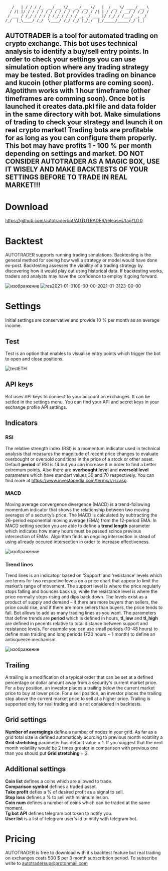 

       /   | / / / /_  __/ __ \/_  __/ __ \/   |  / __ \/ ____/ __ \       
      / /| |/ / / / / / / / / / / / / /_/ / /| | / / / / __/ / /_/ /       
     / ___ / /_/ / / / / /_/ / / / / _, _/ ___ |/ /_/ / /___/ _, _/        
    /_/  |_\____/ /_/  \____/ /_/ /_/ |_/_/  |_/_____/_____/_/ |_|

## AUTOTRADER is a tool for automated trading on crypto exchange. This bot uses technical analysis to identify a buy/sell entry points. In order to check your settings you can use simulation option where any trading strategy may be tested. Bot provides trading on binance and kucoin (other platforms are coming soon). Algotithm works with 1 hour timeframe (other timeframes are comming soon). Once bot is launched it creates data.pkl file and data folder in the same directory with bot. Make simulations of trading to check your strategy and launch it on real crypto market! Trading bots are profitable for as long as you can configure them properly. This bot may have profits 1 - 100 % per month depending on settings and market. DO NOT CONSIDER AUTOTRADER AS A MAGIC BOX, USE IT WISELY AND MAKE BACKTESTS OF YOUR SETTINGS BEFORE TO TRADE IN REAL MARKET!!!

# Download

https://github.com/autotraderbot/AUTOTRADER/releases/tag/1.0.0

# Backtest

AUTOTRADER supports running trading simulations. Backtesting is the general method for seeing how well a strategy or model would have done ex-post. Backtesting assesses the viability of a trading strategy by discovering how it would play out using historical data. If backtesting works, traders and analysts may have the confidence to employ it going forward.

![изображение](https://user-images.githubusercontent.com/66214013/164999174-0e45d185-ddd9-43bc-8ffb-2c22838d6423.png)
![res2021-01-0100-00-00-2021-01-3123-00-00](https://user-images.githubusercontent.com/66214013/164999191-aaf8feb5-c2ae-4725-a4d2-435d0d34a339.png)



# Settings
Initial settings are conservative and provide 10 % per month as an average income.
## Test

Test is an option that enables to visualise entry points which trigger the bot to open and close positions.

![testETH](https://user-images.githubusercontent.com/66214013/165062969-5db45ed2-99f2-4d36-ad9c-958833b093b8.png)



## API keys
Bot uses API keys to connect to your account on exchanges. It can be settled in the settings menu. You can find your API and secret keys in your exchange profile API settings.

## Indicators
### RSI
The relative strength index (RSI) is a momentum indicator used in technical analysis that measures the magnitude of recent price changes to evaluate overbought or oversold conditions in the price of a stock or other asset. Default **period** of RSI is 14 but you can increase it in order to find a better extremum points. Also there are **overbought level** and **oversold level** parameters which have standart values 30 and 70 respectively. You can find more at https://www.investopedia.com/terms/r/rsi.asp.

### MACD
Moving average convergence divergence (MACD) is a trend-following momentum indicator that shows the relationship between two moving averages of a security’s price. The MACD is calculated by subtracting the 26-period exponential moving average (EMA) from the 12-period EMA. In MACD setting section you are able to define a **trend length** parameter which indicates how many hours must be passed scince previous intercection of EMAs. Algorithm finds an ongoing intersection in stead of using allready occured intersection in order to increase effectiveness.

![изображение](https://user-images.githubusercontent.com/66214013/164996909-7e972a67-e74d-4e9d-9cc6-22998d98161f.png)


### Trend lines

Trend lines is an indicatopr based on ‘Support’ and ‘resistance’ levels which are terms for two respective levels on a price chart that appear to limit the market’s range of movement. The support level is where the price regularly stops falling and bounces back up, while the resistance level is where the price normally stops rising and dips back down. The levels exist as a product of supply and demand – if there are more buyers than sellers, the price could rise, and if there are more sellers than buyers, the price tends to fall. Bot allows to add as many trading lines as you want. The parameters that define trends are **period** which is defined in hours, **tl_low** and **tl_high** are defined in pecents relative to total distance between support and resistance levels. For example you can use small periods (10-48 hours) to define main traiding and long periods (720 hours ~ 1 month) to define an antisqueeze mechanism.

![изображение](https://user-images.githubusercontent.com/66214013/164997884-c3ec5944-f408-4116-ad6a-549b19e194ab.png)


## Trailing

A trailing is a modification of a typical order that can be set at a defined percentage or dollar amount away from a security's current market price. For a buy position, an investor places a trailing below the current market price to buy at lower price. For a sell position, an investor places the trailing stop above the current market price to sell at a higher price. Trailing is supported only for real trading and is not considered in backtests.

## Grid settings

**Number of averagings** define a number of nodes in your grid. As far as a grid total size is defined automaticaly acording to previous month volatility a **Grid stretching** parameter has default value = 1. If you suggest that the next month volatility would be 2 times greater in comparison with previous one than you should put  **Grid stretching** = 2.

## Additional settings

**Coin list** defines a coins which are allowed to trade.\
**Comparison symbol** defines a traded asset. \
**Take profit** defies a % of desired profit as a signal to sell.\
**Stop loss** defines a % to sell with minimum lesion.\
**Coin num** defines a number of coins which can be traded at the same moment.\
**Tg bot API** defines telegram bot token to notify you.\
**User list** is a list of telegram user's id to nitify with telegram bot.

# Pricing

AUTOTRADER is free to download with it's backtest feature but real trading on exchanges costs 500 $ per 3 month subscribtion period. To subscribe write to autotradersup@protonmail.com
